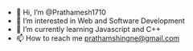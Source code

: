 - 👋 Hi, I’m @Prathamesh1710
- 👀 I’m interested in Web and Software Development
- 🌱 I’m currently learning Javascript and C++
- 📫 How to reach me prathamshingne@gmail.com

<!---
w7Pratham/w7Pratham is a ✨ special ✨ repository because its `README.md` (this file) appears on your GitHub profile.
You can click the Preview link to take a look at your changes.
--->
